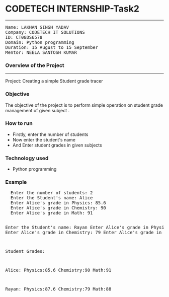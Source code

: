 # CODETECH INTERNSHIP-Task2 
<hr></hr>
<pre>
Name: LAKHAN SINGH YADAV
Company: CODETECH IT SOLUTIONS
ID: CT08DS6578
Domain: Python programming
Duration: 15 August to 15 September
Mentor: NEELA SANTOSH KUMAR </pre>
<h3>Overview of the Project</h3>
<hr>
<p>Project: Creating a simple Student grade tracer </p> 
<h3>Objective</h3>
<p>The objective of the project is to perform simple operation on student grade management of given subject .</p>
<h3>How to run</h3>
<ul>
  <li>Firstly, enter the number of students </li>
  <li>Now enter the student's name  </li>
  <li>And Enter student grades in given subjects</li>
</ul>
<h3>Technology used</h3>
<ul>
  <li>Python programming</li>
</ul>
<h3>Example </h3>
<pre>
  Enter the number of students: 2
  Enter the Student's name: Alice
  Enter Alice's grade in Physics: 85.6
  Enter Alice's grade in Chemistry: 90
  Enter Alice's grade in Math: 91

  Enter the Student's name: Rayan
  Enter Alice's grade in Physics: 87.6
  Enter Alice's grade in Chemistry: 79
  Enter Alice's grade in Math: 88

  Student Grades:

  Alice:
  Physics:85.6
  Chemistry:90
  Math:91

  Rayan:
  Physics:87.6
  Chemistry:79
  Math:88
</pre>


                             
